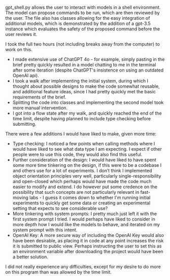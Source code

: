 gpt_shell.py allows the user to interact with models in a shell environment. The model can propose commands to be run, which are then reviewed by the user. The file also has classes allowing for the easy integration of additional models, which is demonstrated by the addition of a gpt-3.5 instance which evaluates the safety of the proposed command before the user reviews it. 

I took the full two hours (not including breaks away from the computer) to work on this. 

* I made extensive use of ChatGPT 4o - for example, simply pasting in the brief pretty quickly resulted in a model chatting to me in the terminal after some iteration (despite ChatGPT's insistence on using an outdated OpenAI api).
* I took a walk after implementing the initial system, during which I thought about possible designs to make the code somewhat reusable, and additional feature ideas, since I had pretty quickly met the basic requirements of the brief.
* Splitting the code into classes and implementing the second model took more manual intervention.
* I got into a flow state after my walk, and quickly reached the end of the time limit, despite having planned to include type checking before submitting.

There were a few additions I would have liked to make, given more time:

* Type checking: I noticed a few points when calling methods where I would have liked to see what data type I am expecting. I expect if other people were to use this code, they would also find this useful.
* Further consideration of the design: I would have liked to have spent some more time tinkering on the design, if this were to be a codebase I and others use for a lot of experiments. I don’t think I implemented object orientation principles very well, particularly single-responsibility and open-closed which perhaps would have made the code much easier to modify and extend. I do however put some credence on the possibility that such concepts are not particularly relevant in fast-moving labs - I guess it comes down to whether I'm running initial experiments to quickly get some data or creating an experimental setting that expects to see considerable use?
* More tinkering with system prompts: I pretty much just left it with the first system prompt I tried. I would perhaps have liked to consider in more depth how I would like the models to behave, and iterated on my system prompt with this intent.
* OpenAI Key: A more secure way of including the OpenAI Key would also have been desirable, as placing it in code at any point increases the risk it is submitted to public view. Perhaps instructing the user to set this as an environment variable after downloading the project would have been a better solution.

I did not really experience any difficulties, except for my desire to do more on this program than was allowed by the time limit.
